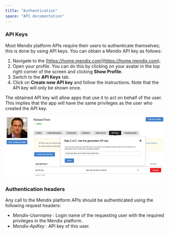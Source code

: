 ```yaml
---
title: "Authentication"
space: "API documentation"
---
```



### API Keys

Most Mendix platform APIs require their users to authenticate themselves; this is done by using API keys. You can obtain a Mendix API key as follows:

1.  Navigate to the [https://home.mendix.com](https://home.mendix.com).
2.  Open your profile. You can do this by clicking on your avatar in the top right corner of the screen and clicking **Show Profile**.
3.  Switch to the **API Keys** tab.
4.  Click on **Create new API key** and follow the instructions. Note that the API key will only be shown once.

The obtained API key will allow apps that use it to act on behalf of the user. This implies that the app will have the same privileges as the user who created the API key.

![](attachments/131088/425985.png)

### Authentication headers

Any call to the Mendix platform APIs should be authenticated using the following request headers:

*   _Mendix-Username_ : Login name of the requesting user with the required privileges in the Mendix platform.
*   _Mendix-ApiKey_ : API key of this user.

